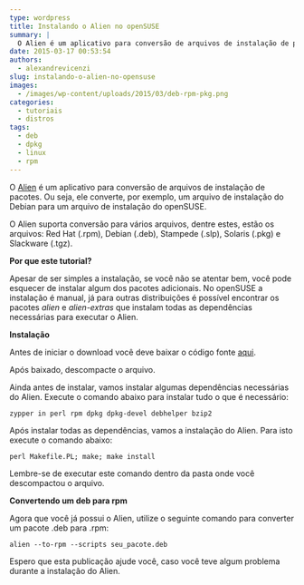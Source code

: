 ```yaml
---
type: wordpress
title: Instalando o Alien no openSUSE
summary: |
  O Alien é um aplicativo para conversão de arquivos de instalação de pacotes. Ou seja, ele converte, por exemplo, um arquivo de instalação do Debian para um arquivo de instalação do openSUSE.
date: 2015-03-17 00:53:54
authors:
  - alexandrevicenzi
slug: instalando-o-alien-no-opensuse
images:
  - /images/wp-content/uploads/2015/03/deb-rpm-pkg.png
categories:
  - tutoriais
  - distros
tags:
  - deb
  - dpkg
  - linux
  - rpm
---
```


O <a href="https://joeyh.name/code/alien/">Alien</a> é um aplicativo para conversão de arquivos de instalação de pacotes. Ou seja, ele converte, por exemplo, um arquivo de instalação do Debian para um arquivo de instalação do openSUSE.

O Alien suporta conversão para vários arquivos, dentre estes, estão os arquivos: Red Hat (.rpm), Debian (.deb), Stampede (.slp), Solaris (.pkg) e Slackware (.tgz).

<strong>Por que este tutorial?</strong>

Apesar de ser simples a instalação, se você não se atentar bem, você pode esquecer de instalar algum dos pacotes adicionais. No openSUSE a instalação é manual, já para outras distribuições é possível encontrar os pacotes <em>alien</em> e <em>alien-extras</em> que instalam todas as dependências necessárias para executar o Alien.

<strong>Instalação</strong>

Antes de iniciar o download você deve baixar o código fonte <a href="https://packages.debian.org/unstable/source/alien" target="_blank">aqui</a>.

Após baixado, descompacte o arquivo.

Ainda antes de instalar, vamos instalar algumas dependências necessárias do Alien. Execute o comando abaixo para instalar tudo o que é necessário:

<code>zypper in perl rpm dpkg dpkg-devel debhelper bzip2</code>

Após instalar todas as dependências, vamos a instalação do Alien. Para isto execute o comando abaixo:

<code>perl Makefile.PL; make; make install</code>

Lembre-se de executar este comando dentro da pasta onde você descompactou o arquivo.

<strong>Convertendo um deb para rpm</strong>

Agora que você já possui o Alien, utilize o seguinte comando para converter um pacote .deb para .rpm:

<code>alien --to-rpm --scripts seu_pacote.deb</code>

Espero que esta publicação ajude você, caso você teve algum problema durante a instalação do Alien.
